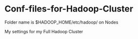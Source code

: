 # Conf-files-for-Hadoop-Cluster
Folder name is $HADOOP_HOME/etc/hadoop/ on Nodes

My settings for my Full Hadoop Cluster
